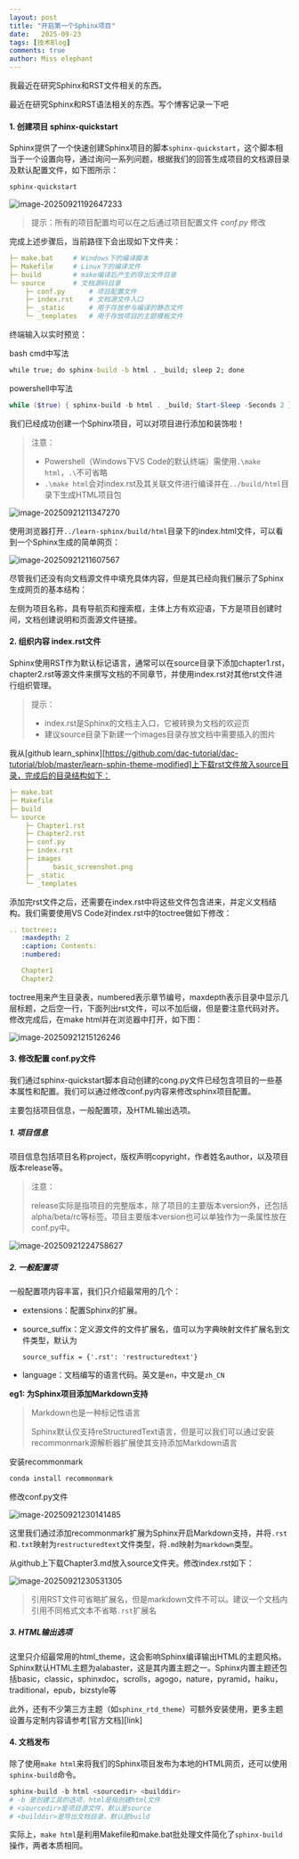 ```yaml
---
layout: post
title: "开启第一个Sphinx项目"
date:   2025-09-23
tags: [技术Blog]
comments: true
author: Miss elephant
---
```




我最近在研究Sphinx和RST文件相关的东西。



最近在研究Sphinx和RST语法相关的东西。写个博客记录一下吧


<!-- more -->

#### 1. 创建项目 sphinx-quickstart

Sphinx提供了一个快速创建Sphinx项目的脚本`sphinx-quickstart`，这个脚本相当于一个设置向导，通过询问一系列问题，根据我们的回答生成项目的文档源目录及默认配置文件，如下图所示：

```powershell
sphinx-quickstart
```

![image-20250921192647233](../images/image-20250921192647233.png)

> 提示：所有的项目配置均可以在之后通过项目配置文件 _conf.py_ 修改



完成上述步骤后，当前路径下会出现如下文件夹：

```yaml
├─ make.bat		# Windows下的编译脚本
├─ Makefile		# Linux下的编译文件
├─ build		# make编译后产生的导出文件目录
└─ source		# 文档源码目录
    ├─ conf.py		# 项目配置文件
    ├─ index.rst	# 文档源文件入口
    ├─ _static		# 用于存放参与编译的静态文件
    └─ _templates	# 用于存放项目的主题模板文件
```



终端输入以实时预览：

bash cmd中写法

```cmd
while true; do sphinx-build -b html . _build; sleep 2; done
```

powershell中写法

```powershell
while ($true) { sphinx-build -b html . _build; Start-Sleep -Seconds 2 }
```



我们已经成功创建一个Sphinx项目，可以对项目进行添加和装饰啦！

> 注意：
>
> - Powershell（Windows下VS Code的默认终端）需使用`.\make html`，`.\`不可省略
> - `.\make html`会对index.rst及其关联文件进行编译并在`../build/html`目录下生成HTML项目包

![image-20250921211347270](../images/image-20250921211347270.png)

使用浏览器打开`../learn-sphinx/build/html`目录下的index.html文件，可以看到一个Sphinx生成的简单网页：

![image-20250921211607567](../images/image-20250921211607567.png)

尽管我们还没有向文档源文件中填充具体内容，但是其已经向我们展示了Sphinx生成网页的基本结构：

左侧为项目名称，具有导航页和搜索框，主体上方有欢迎语，下方是项目创建时间，文档创建说明和页面源文件链接。



#### 2. 组织内容 index.rst文件

Sphinx使用RST作为默认标记语言，通常可以在source目录下添加chapter1.rst，chapter2.rst等源文件来撰写文档的不同章节，并使用index.rst对其他rst文件进行组织管理。

> 提示：
>
> - index.rst是Sphinx的文档主入口，它被转换为文档的欢迎页
> - 建议source目录下新建一个images目录存放文档中需要插入的图片

我从[github learn_sphinx][https://github.com/dac-tutorial/dac-tutorial/blob/master/learn-sphin-theme-modified]上下载rst文件放入source目录，完成后的目录结构如下：

```yaml
├─ make.bat
├─ Makefile 
├─ build        
└─ source
    ├─ Chapter1.rst
    ├─ Chapter2.rst
    ├─ conf.py
    ├─ index.rst
    ├─ images
    │      basic_screenshot.png
    ├─ _static
    └─ _templates
```

添加完rst文件之后，还需要在index.rst中将这些文件包含进来，并定义文档结构。我们需要使用VS Code对index.rst中的toctree做如下修改：

```yaml
.. toctree::
   :maxdepth: 2
   :caption: Contents:
   :numbered:

   Chapter1
   Chapter2
```

toctree用来产生目录表，numbered表示章节编号，maxdepth表示目录中显示几层标题，之后空一行，下面列出rst文件，可以不加后缀，但是要注意代码对齐。修改完成后，在make html并在浏览器中打开，如下图：

![image-20250921215126246](../images/image-20250921215126246.png)

#### 3. 修改配置 conf.py文件

我们通过sphinx-quickstart脚本自动创建的cong.py文件已经包含项目的一些基本属性和配置。我们可以通过修改conf.py内容来修改sphinx项目配置。

主要包括项目信息，一般配置项，及HTML输出选项。

##### 1. 项目信息

项目信息包括项目名称project，版权声明copyright，作者姓名author，以及项目版本release等。

> 注意： 
>
> release实际是指项目的完整版本，除了项目的主要版本version外，还包括alpha/beta/rc等标签。项目主要版本version也可以单独作为一条属性放在conf.py中。

![image-20250921224758627](../images/image-20250921224758627.png)

##### 2. 一般配置项 

一般配置项内容丰富，我们只介绍最常用的几个：

- extensions：配置Sphinx的扩展。

- source_suffix：定义源文件的文件扩展名，值可以为字典映射文件扩展名到文件类型，默认为

  `source_suffix = {'.rst': 'restructuredtext'}`

- language：文档编写的语言代码。英文是`en`，中文是`zh_CN`

  

**eg1: 为Sphinx项目添加Markdown支持**

> Markdown也是一种标记性语言
>
> Sphinx默认仅支持reStructuredText语言，但是可以我们可以通过安装recommonmark源解析器扩展使其支持添加Markdown语言

安装recommonmark

```powershell
conda install recommonmark
```

修改conf.py文件

![image-20250921230141485](../images/image-20250921230141485.png)

这里我们通过添加recommonmark扩展为Sphinx开启Markdown支持，并将`.rst`和`.txt`映射为`restructuredtext`文件类型，将`.md`映射为`markdown`类型。

从github上下载Chapter3.md放入source文件夹。修改index.rst如下：

![image-20250921230531305](../images/image-20250921230531305.png)

> 引用RST文件可省略扩展名，但是markdown文件不可以。建议一个文档内引用不同格式文本不省略`.rst`扩展名



##### 3. HTML输出选项

这里只介绍最常用的html_theme，这会影响Sphinx编译输出HTML的主题风格。Sphinx默认HTML主题为alabaster，这是其内置主题之一。Sphinx内置主题还包括basic，classic，sphinxdoc，scrolls，agogo，nature，pyramid，haiku，traditional，epub，bizstyle等

此外，还有不少第三方主题（如`sphinx_rtd_theme`）可额外安装使用，更多主题设置与定制内容请参考[官方文档][link]



#### 4. 文档发布

除了使用`make html`来将我们的Sphinx项目发布为本地的HTML网页，还可以使用`sphinx-build`命令。

```powershell
sphinx-build -b html <sourcedir> <builddir>
# -b 是创建工具的选项，html是指创建html文件
# <sourcedir>是项目源文件，默认是source
# <builddir>是导出文档目录，默认是build
```

实际上，`make html`是利用Makefile和make.bat批处理文件简化了`sphinx-build`操作，两者本质相同。


